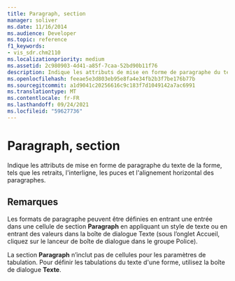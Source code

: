 ```yaml
---
title: Paragraph, section
manager: soliver
ms.date: 11/16/2014
ms.audience: Developer
ms.topic: reference
f1_keywords:
- vis_sdr.chm2110
ms.localizationpriority: medium
ms.assetid: 2c980903-4d41-a85f-7caa-52bd90b11f76
description: Indique les attributs de mise en forme de paragraphe du texte de la forme, tels que les retraits, l'interligne, les puces et l'alignement horizontal des paragraphes.
ms.openlocfilehash: feeae5e3d803eb95e8fa4e34fb2b3f7be176b77b
ms.sourcegitcommit: a1d9041c20256616c9c183f7d1049142a7ac6991
ms.translationtype: MT
ms.contentlocale: fr-FR
ms.lasthandoff: 09/24/2021
ms.locfileid: "59627736"
---
```

# <a name="paragraph-section"></a>Paragraph, section

Indique les attributs de mise en forme de paragraphe du texte de la forme, tels que les retraits, l'interligne, les puces et l'alignement horizontal des paragraphes.
  
## <a name="remarks"></a>Remarques

Les formats de paragraphe peuvent être définies en entrant une entrée dans une cellule  de section **Paragraph** en appliquant un style de  texte ou en entrant des valeurs dans la boîte de dialogue Texte (sous l’onglet Accueil, cliquez sur le lanceur de boîte de dialogue dans le groupe Police).  
  
La section **Paragraph** n’inclut pas de cellules pour les paramètres de tabulation. Pour définir les tabulations du texte d'une forme, utilisez la boîte de dialogue **Texte**. 
  

